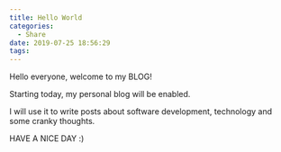 ```yaml
---
title: Hello World
categories:
  - Share
date: 2019-07-25 18:56:29
tags:
---
```

Hello everyone, welcome to my BLOG!

Starting today, my personal blog will be enabled.

I will use it to write posts about software development, technology and some cranky thoughts.

HAVE A NICE DAY :)